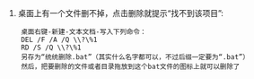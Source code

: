1. 桌面上有一个文件删不掉，点击删除就提示“找不到该项目”:
```
	桌面右键-新建-文本文档-写入下列命令：  
	DEL /F /A /Q \\?\%1  
	RD /S /Q \\?\%1  
	另存为“统统删除.bat”（其实什么名字都可以，不过后缀一定要为“.bat”）
	然后，把要删除的文件或者目录拖放到这个bat文件的图标上就可以删除了
```
